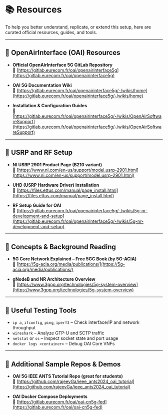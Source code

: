 # 📚 Resources

To help you better understand, replicate, or extend this setup, here are curated official resources, guides, and tools.

---

## 🔧 OpenAirInterface (OAI) Resources

- **Official OpenAirInterface 5G GitLab Repository**  
  📎 [https://gitlab.eurecom.fr/oai/openairinterface5g](https://gitlab.eurecom.fr/oai/openairinterface5g)

- **OAI 5G Documentation Wiki**  
  📎 [https://gitlab.eurecom.fr/oai/openairinterface5g/-/wikis/home](https://gitlab.eurecom.fr/oai/openairinterface5g/-/wikis/home)

- **Installation & Configuration Guides**  
  📎 [https://gitlab.eurecom.fr/oai/openairinterface5g/-/wikis/OpenAirSoftwareSupport](https://gitlab.eurecom.fr/oai/openairinterface5g/-/wikis/OpenAirSoftwareSupport)

---

## 📡 USRP and RF Setup

- **NI USRP 2901 Product Page (B210 variant)**  
  📎 [https://www.ni.com/en-us/support/model.usrp-2901.html](https://www.ni.com/en-us/support/model.usrp-2901.html)

- **UHD (USRP Hardware Driver) Installation**  
  📎 [https://files.ettus.com/manual/page_install.html](https://files.ettus.com/manual/page_install.html)

- **RF Setup Guide for OAI**  
  📎 [https://gitlab.eurecom.fr/oai/openairinterface5g/-/wikis/5g-nr-development-and-setup](https://gitlab.eurecom.fr/oai/openairinterface5g/-/wikis/5g-nr-development-and-setup)

---

## 🧠 Concepts & Background Reading

- **5G Core Network Explained – Free 5GC Book (by 5G-ACIA)**  
  📎 [https://5g-acia.org/media/publications/](https://5g-acia.org/media/publications/)

- **gNodeB and NR Architecture Overview**  
  📎 [https://www.3gpp.org/technologies/5g-system-overview](https://www.3gpp.org/technologies/5g-system-overview)

---

## 🧪 Useful Testing Tools

- `ip a`, `ifconfig`, `ping`, `iperf3` – Check interface/IP and network throughput  
- `wireshark` – Analyze GTP-U and SCTP traffic  
- `netstat` or `ss` – Inspect socket state and port usage  
- `docker logs <container>` – Debug OAI Core VNFs

---

## 📎 Additional Sample Repos & Demos

- **OAI 5G IEEE ANTS Tutorial Repo (great for students)**  
  📎 [https://github.com/rajeevGa/ieee_ants2024_oai_tutorial](https://github.com/rajeevGa/ieee_ants2024_oai_tutorial)

- **OAI Docker Compose Deployments**  
  📎 [https://gitlab.eurecom.fr/oai/oai-cn5g-fed](https://gitlab.eurecom.fr/oai/oai-cn5g-fed)

